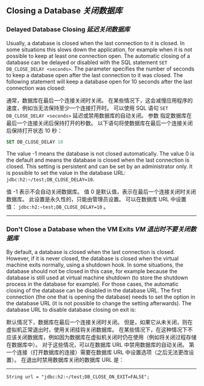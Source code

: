 ## Closing a Database *关闭数据库*

### Delayed Database Closing *延迟关闭数据库*

Usually, a database is closed when the last connection to it is closed.
In some situations this slows down the application, for example when it is not possible to keep at least one connection open.
The automatic closing of a database can be delayed or disabled with the SQL statement `SET DB_CLOSE_DELAY <seconds>`.
The parameter <seconds> specifies the number of seconds to keep a database open after the last connection to it was closed.
The following statement will keep a database open for 10 seconds after the last connection was closed:


通常，数据库在最后一个连接关闭时关闭。
在某些情况下，这会减慢应用程序的速度，例如当无法保持至少一个连接打开时。
可以使用 SQL 语句 `SET DB_CLOSE_DELAY <seconds>` 延迟或禁用数据库的自动关闭。
参数 <seconds> 指定数据库在最后一个连接关闭后保持打开的秒数。
以下语句将使数据库在最后一个连接关闭后保持打开状态 10 秒：

```sql
SET DB_CLOSE_DELAY 10
```

The value -1 means the database is not closed automatically.
The value 0 is the default and means the database is closed when the last connection is closed.
This setting is persistent and can be set by an administrator only.
It is possible to set the value in the database URL: `jdbc:h2:~/test;DB_CLOSE_DELAY=10`.


值 -1 表示不会自动关闭数据库。
值 0 是默认值，表示在最后一个连接关闭时关闭数据库。
此设置是永久性的，只能由管理员设置。
可以在数据库 URL 中设置值： `jdbc:h2:~test;DB_CLOSE_DELAY=10` 。

---

### Don't Close a Database when the VM Exits *VM 退出时不要关闭数据库*

By default, a database is closed when the last connection is closed.
However, if it is never closed, the database is closed when the virtual machine exits normally, using a shutdown hook.
In some situations, the database should not be closed in this case, for example because the database is still used at virtual machine shutdown (to store the shutdown process in the database for example).
For those cases, the automatic closing of the database can be disabled in the database URL.
The first connection (the one that is opening the database) needs to set the option in the database URL (it is not possible to change the setting afterwards).
The database URL to disable database closing on exit is:


默认情况下，数据库在最后一个连接关闭时关闭。
但是，如果它从未关闭，则在虚拟机正常退出时，使用关闭挂钩关闭数据库。
在某些情况下，在这种情况下不应该关闭数据库，例如因为数据库在虚拟机关闭时仍在使用（例如将关闭过程存储在数据库中）。
对于这些情况，可以在数据库 URL 中禁用数据库的自动关闭。
第一个连接（打开数据库的连接）需要在数据库 URL 中设置选项（之后无法更改设置）。
在退出时禁用数据库关闭的数据库 URL 是：

---

```
String url = "jdbc:h2:~/test;DB_CLOSE_ON_EXIT=FALSE";
```
